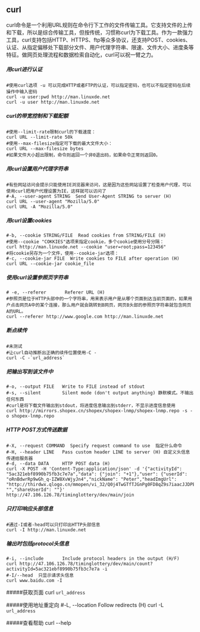 ## curl
curl命令是一个利用URL规则在命令行下工作的文件传输工具。它支持文件的上传和下载，所以是综合传输工具，但按传统，习惯称curl为下载工具。作为一款强力工具，curl支持包括HTTP、HTTPS、ftp等众多协议，还支持POST、cookies、认证、从指定偏移处下载部分文件、用户代理字符串、限速、文件大小、进度条等特征。做网页处理流程和数据检索自动化，curl可以祝一臂之力。

##### 用curl进行认证
~~~
#使用curl选项 -u 可以完成HTTP或者FTP的认证，可以指定密码，也可以不指定密码在后续操作中输入密码
curl -u user:pwd http://man.linuxde.net
curl -u user http://man.linuxde.net
~~~

##### curl的带宽控制和下载配额
~~~
#使用--limit-rate限制curl的下载速度：
curl URL --limit-rate 50k
#使用--max-filesize指定可下载的最大文件大小：
curl URL --max-filesize bytes
#如果文件大小超出限制，命令则返回一个非0退出码，如果命令正常则返回0。
~~~

##### 用curl设置用户代理字符串
	#有些网站访问会提示只能使用IE浏览器来访问，这是因为这些网站设置了检查用户代理，可以使用curl把用户代理设置为IE，这样就可以访问了
	#-A, --user-agent STRING  Send User-Agent STRING to server (H)
	curl URL --user-agent "Mozilla/5.0"
	curl URL -A "Mozilla/5.0"

##### 用curl设置cookies
	#-b, --cookie STRING/FILE  Read cookies from STRING/FILE (H)
	#使用--cookie "COKKIES"选项来指定cookie，多个cookie使用分号分隔：
	curl http://man.linuxde.net --cookie "user=root;pass=123456"
	#将cookie另存为一个文件，使用--cookie-jar选项：
	#-c, --cookie-jar FILE  Write cookies to FILE after operation (H)
	curl URL --cookie-jar cookie_file

##### 使用curl设置参照页字符串
	# -e, --referer       Referer URL (H)
	#参照页是位于HTTP头部中的一个字符串，用来表示用户是从哪个页面到达当前页面的，如果用户点击网页A中的某个连接，那么用户就会跳转到B网页，网页B头部的参照页字符串就包含网页A的URL。
	curl --referer http://www.google.com http://man.linuxde.net

##### 断点续传
	#未测试
	#让curl自动推断出正确的续传位置使用-C -
	curl -C -`url_address`

##### 把输出写到该文件中
	#-o, --output FILE   Write to FILE instead of stdout
	#-s, --silent        Silent mode (don't output anything) 静默模式。不输出任何东西
	#curl是将下载文件输出到stdout，将进度信息输出到stderr，不显示进度信息使用
	curl http://mirrors.shopex.cn/shopex/shopex-lnmp/shopex-lnmp.repo -s -o shopex-lnmp.repo

##### HTTP POST方式传送数据
	#-X, --request COMMAND  Specify request command to use	指定什么命令
	#-H, --header LINE   Pass custom header LINE to server (H) 自定义头信息传递给服务器
	#-d, --data DATA     HTTP POST data (H)
	curl -X POST -H 'Content-Type:application/json' -d '{"activityId": "5ac321ebf8990b75fb3c7e7a","data": {"join": "+1"},"user": {"userId": "oRnBdwrRp9wGh_q-IZW8XvWjyJn4","nickName": "Peter","headImgUrl": "http://thirdwx.qlogo.cn/mmopen/vi_32/Q0j4TwGTfTJGnPg0FD8qZ9s7iaacJJDPEOjViaARRWDXribP9P9UZ0AW1JFibFzQcIeeib9RTz0kAlFDwTFZYnnvqoQ/132"},"mobile": "","shareUserId": ""}' http://47.106.126.78/timinglottery/dev/main/join

##### 只打印响应头部信息
~~~
#通过-I或者-head可以只打印出HTTP头部信息
curl -I http://man.linuxde.net
~~~

##### 输出时包括protocol头信息
	#-i, --include       Include protocol headers in the output (H/F)
	curl http://47.106.126.78/timinglottery/dev/main/count?activityId=5ac321ebf8990b75fb3c7e7a -i
	#-I/--head	只显示请求头信息
	curl www.baidu.com -I

#####获取页面
	curl `url_address`

#####使用地址重定向
	#-L, --location      Follow redirects (H)
	curl -L `url_address`

#####查看帮助
	curl --help

